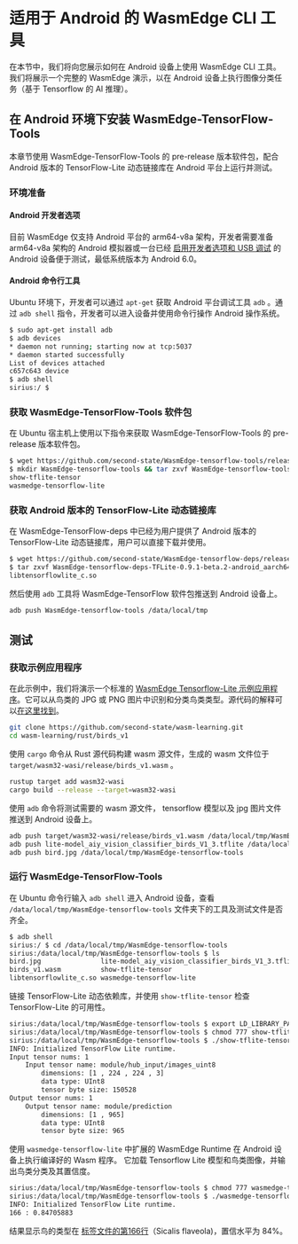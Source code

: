# 适用于 Android 的 WasmEdge CLI 工具

在本节中，我们将向您展示如何在 Android 设备上使用 WasmEdge CLI 工具。 我们将展示一个完整的 WasmEdge 演示，以在 Android 设备上执行图像分类任务（基于 Tensorflow 的 AI 推理）。

## 在 Android 环境下安装 WasmEdge-TensorFlow-Tools

本章节使用 WasmEdge-TensorFlow-Tools 的 pre-release 版本软件包，配合 Android 版本的 TensorFlow-Lite 动态链接库在 Android 平台上运行并测试。

### 环境准备

#### Android 开发者选项

目前 WasmEdge 仅支持 Android 平台的 arm64-v8a 架构，开发者需要准备 arm64-v8a 架构的 Android 模拟器或一台已经 [启用开发者选项和 USB 调试](https://developer.android.com/studio/debug/dev-options) 的 Android 设备便于测试，最低系统版本为 Android 6.0。

#### Android 命令行工具

Ubuntu 环境下，开发者可以通过 `apt-get` 获取 Android 平台调试工具 `adb` 。通过 `adb shell` 指令，开发者可以进入设备并使用命令行操作 Android 操作系统。

```bash
$ sudo apt-get install adb
$ adb devices
* daemon not running; starting now at tcp:5037
* daemon started successfully
List of devices attached
c657c643 device
$ adb shell
sirius:/ $
```

### 获取 WasmEdge-TensorFlow-Tools 软件包

在 Ubuntu 宿主机上使用以下指令来获取 WasmEdge-TensorFlow-Tools 的 pre-release 版本软件包。

```bash
$ wget https://github.com/second-state/WasmEdge-tensorflow-tools/releases/download/0.9.1-beta.2/WasmEdge-tensorflow-tools-0.9.1-beta.2-android_aarch64.tar.gz
$ mkdir WasmEdge-tensorflow-tools && tar zxvf WasmEdge-tensorflow-tools-0.9.1-beta.2-android_aarch64.tar.gz -C WasmEdge-tensorflow-tools
show-tflite-tensor
wasmedge-tensorflow-lite
```

### 获取 Android 版本的 TensorFlow-Lite 动态链接库

在 WasmEdge-TensorFlow-deps 中已经为用户提供了 Android 版本的 TensorFlow-Lite 动态链接库，用户可以直接下载并使用。

```bash
$ wget https://github.com/second-state/WasmEdge-tensorflow-deps/releases/download/0.9.1-beta.2/WasmEdge-tensorflow-deps-TFLite-0.9.1-beta.2-android_aarch64.tar.gz
$ tar zxvf WasmEdge-tensorflow-deps-TFLite-0.9.1-beta.2-android_aarch64.tar.gz -C WasmEdge-tensorflow-tools
libtensorflowlite_c.so
```

然后使用 `adb` 工具将 WasmEdge-TensorFlow 软件包推送到 Android 设备上。

```bash
adb push WasmEdge-tensorflow-tools /data/local/tmp
```

## 测试

### 获取示例应用程序

在此示例中，我们将演示一个标准的 [WasmEdge Tensorflow-Lite 示例应用程序](https://github.com/second-state/wasm-learning/tree/master/rust/birds_v1)。它可以从鸟类的 JPG 或 PNG 图片中识别和分类鸟类类型。源代码的解释可以[在这里找到](https://wasmedge.org/book/en/dev/rust/tensorflow.html)。

```bash
git clone https://github.com/second-state/wasm-learning.git
cd wasm-learning/rust/birds_v1
```

使用 `cargo` 命令从 Rust 源代码构建 wasm 源文件，生成的 wasm 文件位于 `target/wasm32-wasi/release/birds_v1.wasm` 。

```bash
rustup target add wasm32-wasi
cargo build --release --target=wasm32-wasi
```

使用 `adb` 命令将测试需要的 wasm 源文件， tensorflow 模型以及 jpg 图片文件推送到 Android 设备上。

```bash
adb push target/wasm32-wasi/release/birds_v1.wasm /data/local/tmp/WasmEdge-tensorflow-tools
adb push lite-model_aiy_vision_classifier_birds_V1_3.tflite /data/local/tmp/WasmEdge-tensorflow-tools
adb push bird.jpg /data/local/tmp/WasmEdge-tensorflow-tools
```

### 运行 WasmEdge-TensorFlow-Tools

在 Ubuntu 命令行输入 `adb shell` 进入 Android 设备，查看 `/data/local/tmp/WasmEdge-tensorflow-tools` 文件夹下的工具及测试文件是否齐全。

```bash
$ adb shell
sirius:/ $ cd /data/local/tmp/WasmEdge-tensorflow-tools
sirius:/data/local/tmp/WasmEdge-tensorflow-tools $ ls
bird.jpg               lite-model_aiy_vision_classifier_birds_V1_3.tflite 
birds_v1.wasm          show-tflite-tensor                                 
libtensorflowlite_c.so wasmedge-tensorflow-lite
```

链接 TensorFlow-Lite 动态依赖库，并使用 `show-tflite-tensor` 检查 TensorFlow-Lite 的可用性。

```bash
sirius:/data/local/tmp/WasmEdge-tensorflow-tools $ export LD_LIBRARY_PATH=.:$LD_LIBRARY_PATH
sirius:/data/local/tmp/WasmEdge-tensorflow-tools $ chmod 777 show-tflite-tensor
sirius:/data/local/tmp/WasmEdge-tensorflow-tools $ ./show-tflite-tensor lite-model_aiy_vision_classifier_birds_V1_3.tflite
INFO: Initialized TensorFlow Lite runtime.
Input tensor nums: 1
    Input tensor name: module/hub_input/images_uint8
        dimensions: [1 , 224 , 224 , 3]
        data type: UInt8
        tensor byte size: 150528
Output tensor nums: 1
    Output tensor name: module/prediction
        dimensions: [1 , 965]
        data type: UInt8
        tensor byte size: 965
```

使用 `wasmedge-tensorflow-lite` 中扩展的 WasmEdge Runtime 在 Android 设备上执行编译好的 Wasm 程序。 它加载 Tensorflow Lite 模型和鸟类图像，并输出鸟类分类及其置信度。

```bash
sirius:/data/local/tmp/WasmEdge-tensorflow-tools $ chmod 777 wasmedge-tensorflow-lite
sirius:/data/local/tmp/WasmEdge-tensorflow-tools $ ./wasmedge-tensorflow-lite --dir .:. birds_v1.wasm lite-model_aiy_vision_classifier_birds_V1_3.tflite bird.jpg
INFO: Initialized TensorFlow Lite runtime.
166 : 0.84705883
```

结果显示鸟的类型在 [标签文件的第166行](https://github.com/second-state/wasm-learning/blob/master/rust/birds_v1/aiy_birds_V1_labels.txt#L166)（Sicalis flaveola)，置信水平为 84%。
